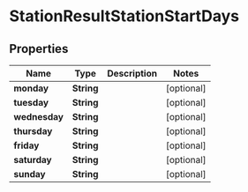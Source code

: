 
# StationResultStationStartDays

## Properties
Name | Type | Description | Notes
------------ | ------------- | ------------- | -------------
**monday** | **String** |  |  [optional]
**tuesday** | **String** |  |  [optional]
**wednesday** | **String** |  |  [optional]
**thursday** | **String** |  |  [optional]
**friday** | **String** |  |  [optional]
**saturday** | **String** |  |  [optional]
**sunday** | **String** |  |  [optional]



